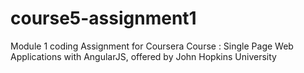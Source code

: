 # course5-assignment1
Module 1 coding Assignment for Coursera Course : Single Page Web Applications with AngularJS, offered by John Hopkins University
